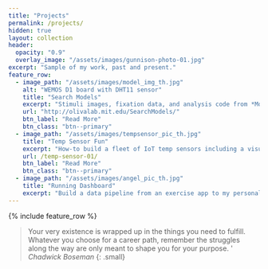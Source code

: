 ```yaml
---
title: "Projects"
permalink: /projects/
hidden: true
layout: collection
header:
  opacity: "0.9"
  overlay_image: "/assets/images/gunnison-photo-01.jpg"
excerpt: "Sample of my work, past and present."
feature_row:
  - image_path: "/assets/images/model_img_th.jpg"
    alt: "WEMOS D1 board with DHT11 sensor"
    title: "Search Models"
    excerpt: "Stimuli images, fixation data, and analysis code from *Modeling Search for People in 900 Scenes*."
    url: "http://olivalab.mit.edu/SearchModels/"
    btn_label: "Read More"
    btn_class: "btn--primary"
  - image_path: "/assets/images/tempsensor_pic_th.jpg"
    title: "Temp Sensor Fun"
    excerpt: "How-to build a fleet of IoT temp sensors including a visualization dashboard (<$10/sensor)."
    url: /temp-sensor-01/
    btn_label: "Read More"
    btn_class: "btn--primary"
  - image_path: "/assets/images/angel_pic_th.jpg"
    title: "Running Dashboard"
    excerpt: "Build a data pipeline from an exercise app to my personal dashboard using Python's Streamlit library."
---
```


{% include feature_row %}



> Your very existence is wrapped up in the things you need to fulfill. Whatever you choose for a career path, remember the struggles along the way are only meant to shape you for your purpose. '
<cite> Chadwick Boseman </cite>
{: .small}
